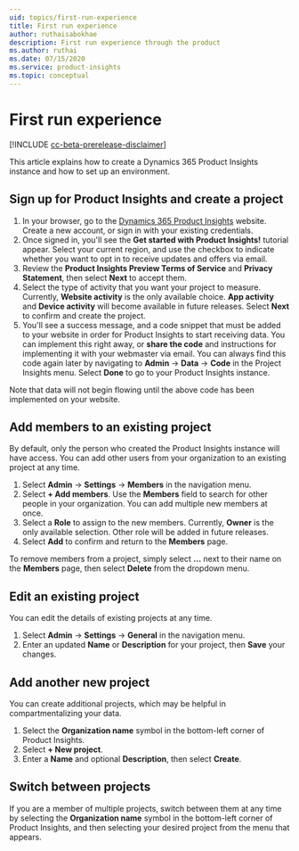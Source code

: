 ```yaml
---
uid: topics/first-run-experience
title: First run experience
author: ruthaisabokhae
description: First run experience through the product
ms.author: ruthai
ms.date: 07/15/2020
ms.service: product-insights
ms.topic: conceptual
---
```


# First run experience

[!INCLUDE [cc-beta-prerelease-disclaimer]( includes/cc-beta-prerelease-disclaimer.md)]

This article explains how to create a Dynamics 365 Product Insights instance and how to set up an environment.

## Sign up for Product Insights and create a project

1. In your browser, go to the [Dynamics 365 Product Insights](https://pi.dynamics.com/) website. Create a new account, or sign in with your existing credentials.
2. Once signed in, you'll see the **Get started with Product Insights!** tutorial appear. Select your current region, and use the checkbox to indicate whether you want to opt in to receive updates and offers via email.
3. Review the **Product Insights Preview Terms of Service** and **Privacy Statement**, then select **Next** to accept them.
4. Select the type of activity that you want your project to measure. Currently, **Website activity** is the only available choice. **App activity** and **Device activity** will become available in future releases. Select **Next** to confirm and create the project.
5. You'll see a success message, and a code snippet that must be added to your website in order for Product Insights to start receiving data. You can implement this right away, or **share the code** and instructions for implementing it with your webmaster via email. You can always find this code again later by navigating to **Admin** -> **Data** -> **Code** in the Project Insights menu. Select **Done** to go to your Product Insights instance.

Note that data will not begin flowing until the above code has been implemented on your website.

## Add members to an existing project

By default, only the person who created the Product Insights instance will have access. You can add other users from your organization to an existing project at any time.

1. Select **Admin** -> **Settings** -> **Members** in the navigation menu.
2. Select **+ Add members**. Use the **Members** field to search for other people in your organization. You can add multiple new members at once.
3. Select a **Role** to assign to the new members. Currently, **Owner** is the only available selection. Other role will be added in future releases.
4. Select **Add** to confirm and return to the **Members** page.

To remove members from a project, simply select **...** next to their name on the **Members** page, then select **Delete** from the dropdown menu.

## Edit an existing project

You can edit the details of existing projects at any time.

1. Select **Admin** -> **Settings** -> **General** in the navigation menu.
2. Enter an updated **Name** or **Description** for your project, then **Save** your changes.

## Add another new project

You can create additional projects, which may be helpful in compartmentalizing your data.

1. Select the **Organization name** symbol in the bottom-left corner of Product Insights.
2. Select **+ New project**.
3. Enter a **Name** and optional **Description**, then select **Create**.

## Switch between projects

If you are a member of multiple projects, switch between them at any time by selecting the **Organization name** symbol in the bottom-left corner of Product Insights, and then selecting your desired project from the menu that appears.

